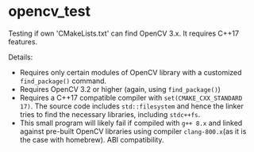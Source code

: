 # opencv_test
Testing if own 'CMakeLists.txt' can find OpenCV 3.x. It requires C++17 features.

Details:

- Requires only certain modules of OpenCV library with a customized `find_package()` command.
- Requires OpenCV 3.2 or higher (again, using `find_package()`)
- Requires a C++17 compatible compiler with `set(CMAKE_CXX_STANDARD 17)`. The source code includes `std::filesystem` and hence the linker tries to find the necessary libraries, including `stdc++fs`.
- This small program will likely fail if compiled with `g++ 8.x` and linked against pre-built OpenCV libraries using compiler `clang-800.x`(as it is the case  with homebrew). ABI compatibility.
